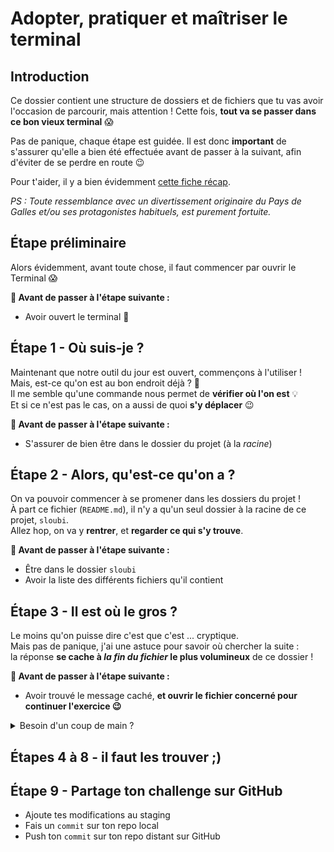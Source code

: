 # Adopter, pratiquer et maîtriser le terminal

## Introduction

Ce dossier contient une structure de dossiers et de fichiers que tu vas avoir l'occasion de parcourir, mais attention ! Cette fois, **tout va se passer dans ce bon vieux terminal** 😱

Pas de panique, chaque étape est guidée. Il est donc **important** de s'assurer qu'elle a bien été effectuée avant de passer à la suivant, afin d'éviter de se perdre en route 😉

Pour t'aider, il y a bien évidemment [cette fiche récap](https://kourou.oclock.io/ressources/fiche-recap/maitriser-le-terminal/#ma%c3%aetriser-le-terminal).

*PS : Toute ressemblance avec un divertissement originaire du Pays de Galles et/ou ses protagonistes habituels, est purement fortuite.*

## Étape préliminaire

Alors évidemment, avant toute chose, il faut commencer par ouvrir le Terminal 😱

**🚩 Avant de passer à l'étape suivante :**

- Avoir ouvert le terminal 🤷

## Étape 1 - Où suis-je ?

Maintenant que notre outil du jour est ouvert, commençons à l'utiliser !  
Mais, est-ce qu'on est au bon endroit déjà ? 🤔  
Il me semble qu'une commande nous permet de **vérifier où l'on est** 💡  
Et si ce n'est pas le cas, on a aussi de quoi **s'y déplacer** 😉

**🚩 Avant de passer à l'étape suivante :**

- S'assurer de bien être dans le dossier du projet (à la *racine*)

## Étape 2 - Alors, qu'est-ce qu'on a ?

On va pouvoir commencer à se promener dans les dossiers du projet !  
À part ce fichier (`README.md`), il n'y a qu'un seul dossier à la racine de ce projet, `sloubi`.  
Allez hop, on va y **rentrer**, et **regarder ce qui s'y trouve**.

**🚩 Avant de passer à l'étape suivante :**

- Être dans le dossier `sloubi`
- Avoir la liste des différents fichiers qu'il contient

## Étape 3 - Il est où le gros ?

Le moins qu'on puisse dire c'est que c'est ... cryptique.  
Mais pas de panique, j'ai une astuce pour savoir où chercher la suite :  
la réponse **se cache à _la fin du fichier_ le plus volumineux** de ce dossier !

**🚩 Avant de passer à l'étape suivante :**

- Avoir trouvé le message caché, **et ouvrir le fichier concerné pour continuer l'exercice 😉**

<details>
  <summary>Besoin d'un coup de main ?</summary>

  Il est possible que cette étape soit un peu compliquée, alors voici deux petites astuce :

  1. La commande pour lister les fichiers n'est pas très claire sur la taille des fichiers, essaye d'ajouter `--help` après la commande pour y trouver de quoi rendre tout ça plus lisible 😉
  2. Il existe un éditeur de texte en ligne de commande qui peut donc lire les fichiers.  
  J'ai nommé la commande [nano](https://doc.ubuntu-fr.org/nano#commandes_de_base) 😉
</details>

## Étapes 4 à 8 - il faut les trouver ;)

## Étape 9 - Partage ton challenge sur GitHub

- Ajoute tes modifications au staging
- Fais un `commit` sur ton repo local
- Push ton `commit` sur ton repo distant sur GitHub
